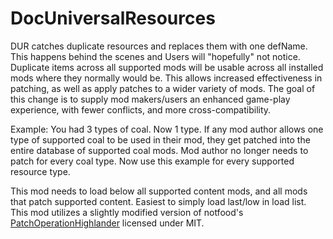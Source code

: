 # DocUniversalResources
DUR catches duplicate resources and replaces them with one defName. This happens behind the scenes and Users will "hopefully" not notice. Duplicate items across all supported mods will be usable across all installed mods where they normally would be. This allows increased effectiveness in patching, as well as apply patches to a wider variety of mods. The goal of this change is to supply mod makers/users an enhanced game-play experience, with fewer conflicts, and more cross-compatibility.

Example: You had 3 types of coal. Now 1 type. If any mod author allows one type of supported coal to be used in their mod, they get patched into the entire database of supported coal mods. Mod author no longer needs to patch for every coal type. Now use this example for every supported resource type.

This mod needs to load below all supported content mods, and all mods that patch supported content. Easiest to simply load last/low in load list.
This mod utilizes a slightly modified version of notfood's [PatchOperationHighlander](https://github.com/notfood/PatchOperationHighlander) licensed under MIT.